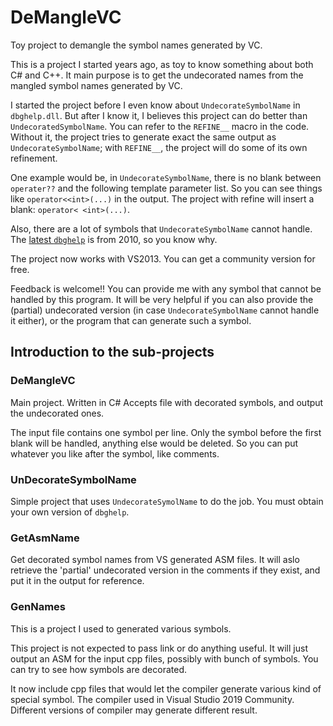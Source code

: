 # DeMangleVC

Toy project to demangle the symbol names generated by VC.

This is a project I started years ago, as toy to know something about both C# and C++.
It main purpose is to get the undecorated names from the mangled symbol names generated by VC.

I started the project before I even know about `UndecorateSymbolName` in `dbghelp.dll`.
But after I know it, I believes this project can do better than `UndecoratedSymbolName`.
You can refer to the `REFINE__` macro in the code.
Without it, the project tries to generate exact the same output as `UndecorateSymbolName`;
with `REFINE__`, the project will do some of its own refinement.

One example would be, in `UndecorateSymbolName`, there is no blank between `operater??` and
the following template parameter list. So you can see things like `operator<<int>(...)` in the output.
The project with refine will insert a blank: `operator< <int>(...)`.

Also, there are a lot of symbols that `UndecorateSymbolName` cannot handle.
The <a href="https://msdn.microsoft.com/en-us/library/windows/desktop/ms679294%28v=vs.85%29.aspx">latest `dbghelp`</a> is from 2010, so you know why.

The project now works with VS2013. You can get a community version for free.

Feedback is welcome!! You can provide me with any symbol that cannot be handled by this program.
It will be very helpful if you can also provide the (partial) undecorated version (in case `UndecorateSymbolName` cannot handle it either),
or the program that can generate such a symbol.

## Introduction to the sub-projects

### DeMangleVC

Main project. Written in C# Accepts file with decorated symbols, and output the undecorated ones.

The input file contains one symbol per line. Only the symbol before the first blank will be handled,
anything else would be deleted. So you can put whatever you like after the symbol, like comments.

### UnDecorateSymbolName

Simple project that uses `UndecorateSymolName` to do the job. You must obtain your own version of `dbghelp`.

### GetAsmName

Get decorated symbol names from VS generated ASM files.
It will aslo retrieve the 'partial' undecorated version in the comments if they exist,
and put it in the output for reference.

### GenNames

This is a project I used to generated various symbols.

This project is not expected to pass link or do anything useful.
It will just output an ASM for the input cpp files, possibly with bunch of symbols.
You can try to see how symbols are decorated.

It now include cpp files that would let the compiler generate various kind of special symbol. The compiler used in Visual Studio 2019 Community. Different versions of compiler may generate different result.
